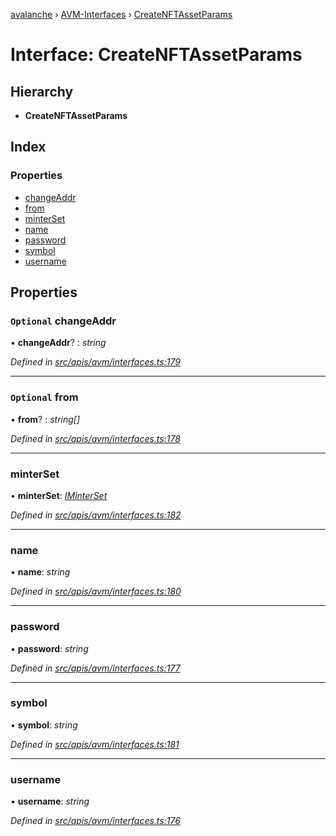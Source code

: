 [avalanche](../README.md) › [AVM-Interfaces](../modules/avm_interfaces.md) › [CreateNFTAssetParams](avm_interfaces.createnftassetparams.md)

# Interface: CreateNFTAssetParams

## Hierarchy

* **CreateNFTAssetParams**

## Index

### Properties

* [changeAddr](avm_interfaces.createnftassetparams.md#optional-changeaddr)
* [from](avm_interfaces.createnftassetparams.md#optional-from)
* [minterSet](avm_interfaces.createnftassetparams.md#minterset)
* [name](avm_interfaces.createnftassetparams.md#name)
* [password](avm_interfaces.createnftassetparams.md#password)
* [symbol](avm_interfaces.createnftassetparams.md#symbol)
* [username](avm_interfaces.createnftassetparams.md#username)

## Properties

### `Optional` changeAddr

• **changeAddr**? : *string*

*Defined in [src/apis/avm/interfaces.ts:179](https://github.com/ava-labs/avalanchejs/blob/5511161/src/apis/avm/interfaces.ts#L179)*

___

### `Optional` from

• **from**? : *string[]*

*Defined in [src/apis/avm/interfaces.ts:178](https://github.com/ava-labs/avalanchejs/blob/5511161/src/apis/avm/interfaces.ts#L178)*

___

###  minterSet

• **minterSet**: *[IMinterSet](avm_interfaces.iminterset.md)*

*Defined in [src/apis/avm/interfaces.ts:182](https://github.com/ava-labs/avalanchejs/blob/5511161/src/apis/avm/interfaces.ts#L182)*

___

###  name

• **name**: *string*

*Defined in [src/apis/avm/interfaces.ts:180](https://github.com/ava-labs/avalanchejs/blob/5511161/src/apis/avm/interfaces.ts#L180)*

___

###  password

• **password**: *string*

*Defined in [src/apis/avm/interfaces.ts:177](https://github.com/ava-labs/avalanchejs/blob/5511161/src/apis/avm/interfaces.ts#L177)*

___

###  symbol

• **symbol**: *string*

*Defined in [src/apis/avm/interfaces.ts:181](https://github.com/ava-labs/avalanchejs/blob/5511161/src/apis/avm/interfaces.ts#L181)*

___

###  username

• **username**: *string*

*Defined in [src/apis/avm/interfaces.ts:176](https://github.com/ava-labs/avalanchejs/blob/5511161/src/apis/avm/interfaces.ts#L176)*
